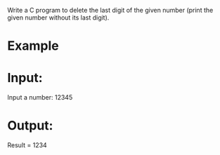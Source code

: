 Write a C program to delete the last digit of the given number (print the given number without its last digit).

# Example
# Input:
Input a number: 12345
# Output: 
Result = 1234
